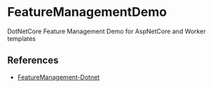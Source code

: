 # FeatureManagementDemo

DotNetCore Feature Management Demo for AspNetCore and Worker templates



## References

- [FeatureManagement-Dotnet](https://github.com/microsoft/FeatureManagement-Dotnet)

